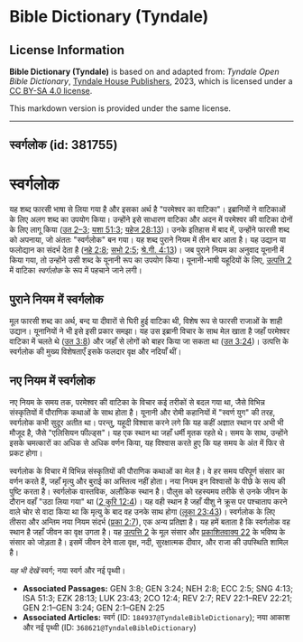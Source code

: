 # Bible Dictionary (Tyndale)

## License Information

**Bible Dictionary (Tyndale)** is based on and adapted from: _Tyndale Open Bible Dictionary_, [Tyndale House Publishers](https://tyndaleopenresources.com/), 2023, which is licensed under a [CC BY-SA 4.0 license](https://creativecommons.org/licenses/by-sa/4.0/legalcode.en).

This markdown version is provided under the same license.



--------------------------------

## स्वर्गलोक (id: 381755)

स्वर्गलोक
=========

यह शब्द फारसी भाषा से लिया गया है और इसका अर्थ है "परमेश्वर का वाटिका"। इब्रानियों ने वाटिकाओं के लिए अलग शब्द का उपयोग किया। उन्होंने इसे साधारण वाटिका और अदन में परमेश्वर की वाटिका दोनों के लिए लागू किया ([उत 2–3](https://ref.ly/Gen2:1-Gen3:24); [यशा 51:3](https://ref.ly/Isa51:3); [यहेज 28:13](https://ref.ly/Ezek28:13))। उनके इतिहास में बाद में, उन्होंने फारसी शब्द को अपनाया, जो अंततः "स्वर्गलोक" बन गया। यह शब्द पुराने नियम में तीन बार आता है। यह उद्यान या फलोद्यान का संदर्भ देता है ([नहे 2:8](https://ref.ly/Neh2:8); [सभो 2:5](https://ref.ly/Eccl2:5); [श्रे.गी. 4:13](https://ref.ly/Song4:13))। जब पुराने नियम का अनुवाद यूनानी में किया गया, तो उन्होंने उसी शब्द के यूनानी रूप का उपयोग किया। यूनानी\-भाषी यहूदियों के लिए, [उत्पत्ति 2](https://ref.ly/Gen2:1-Gen2:25) में वाटिका *स्वर्गलोक* के रूप में पहचाने जाने लगी।

पुराने नियम में स्वर्गलोक
-------------------------

मूल फारसी शब्द का अर्थ, बन्द या दीवारों से घिरी हुई वाटिका थी, विशेष रूप से फारसी राजाओं के शाही उद्यान। यूनानियों ने भी इसे इसी प्रकार समझा। यह उस इब्रानी विचार के साथ मेल खाता है जहाँ परमेश्वर वाटिका में चलते थे ([उत 3:8](https://ref.ly/Gen3:8)) और जहाँ से लोगों को बाहर किया जा सकता था ([उत 3:24](https://ref.ly/Gen3:24))। उत्पत्ति के स्वर्गलोक की मुख्य विशेषताएँ इसके फलदार वृक्ष और नदियाँ थीं।

नए नियम में स्वर्गलोक
---------------------

नए नियम के समय तक, परमेश्वर की वाटिका के विचार कई तरीकों से बदल गया था, जैसे विभिन्न संस्कृतियों में पौराणिक कथाओं के साथ होता है। यूनानी और रोमी कहानियों में "स्वर्ण युग" की तरह, स्वर्गलोक कभी सुदूर अतीत था। परन्तु, यहूदी विश्वास करने लगे कि यह कहीं अज्ञात स्थान पर अभी भी मौजूद है, जैसे "एलिसियन फील्ड्स"। यह एक स्थान था जहाँ धर्मी मृतक रहते थे। समय के साथ, उन्होंने इसके चमत्कारों का अधिक से अधिक वर्णन किया, यह विश्वास करते हुए कि यह समय के अंत में फिर से प्रकट होगा। 

स्वर्गलोक के विचार में विभिन्न संस्कृतियों की पौराणिक कथाओं का मेल है। वे हर समय परिपूर्ण संसार का वर्णन करते हैं, जहाँ मृत्यु और बुराई का अस्तित्व नहीं होता। नया नियम इन विश्वासों के पीछे के सत्य की पुष्टि करता है। स्वर्गलोक वास्तविक, अलौकिक स्थान है। पौलुस को रहस्यमय तरीके से उनके जीवन के दौरान वहाँ "उठा लिया गया" था ([2 कुरि 12:4](https://ref.ly/2Cor12:4))। यह वही स्थान है जहाँ यीशु ने क्रूस पर पश्चाताप करने वाले चोर से वादा किया था कि मृत्यु के बाद वह उनके साथ होगा ([लूका 23:43](https://ref.ly/Luke23:43))। स्वर्गलोक के लिए तीसरा और अन्तिम नया नियम संदर्भ ([प्रका 2:7](https://ref.ly/Rev2:7)), एक अन्य प्रतिज्ञा है। यह हमें बताता है कि स्वर्गलोक वह स्थान है जहाँ जीवन का वृक्ष उगता है। यह [उत्पत्ति 2](https://ref.ly/Gen2:1-Gen2:25) के मूल संसार और [प्रकाशितवाक्य 22](https://ref.ly/Rev22:1-Rev22:21) के भविष्य के संसार को जोड़ता है। इसमें जीवन देने वाला वृक्ष, नदी, सुरक्षात्मक दीवार, और राजा की उपस्थिति शामिल है।

*यह भी देखें* स्वर्ग; नया स्वर्ग और नई पृथ्वी।

* **Associated Passages:** GEN 3:8; GEN 3:24; NEH 2:8; ECC 2:5; SNG 4:13; ISA 51:3; EZK 28:13; LUK 23:43; 2CO 12:4; REV 2:7; REV 22:1–REV 22:21; GEN 2:1–GEN 3:24; GEN 2:1–GEN 2:25
* **Associated Articles:** स्वर्ग (ID: `184937@TyndaleBibleDictionary`); नया आकाश और नई पृथ्वी (ID: `368621@TyndaleBibleDictionary`)

